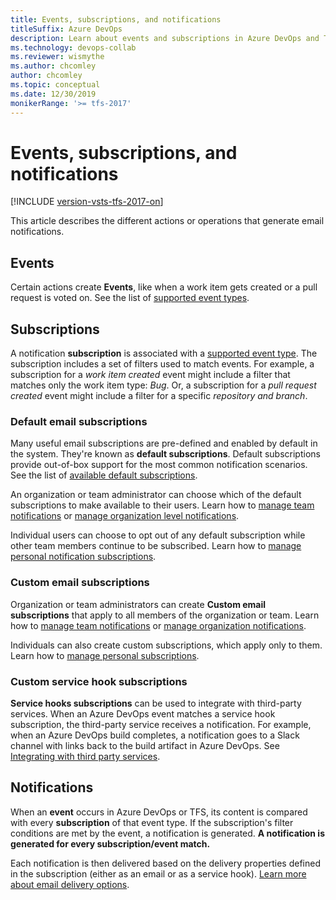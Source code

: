 ```yaml
---
title: Events, subscriptions, and notifications
titleSuffix: Azure DevOps 
description: Learn about events and subscriptions in Azure DevOps and Team Foundation Server (TFS), and how they're used to create notifications to users.
ms.technology: devops-collab
ms.reviewer: wismythe
ms.author: chcomley
author: chcomley
ms.topic: conceptual
ms.date: 12/30/2019
monikerRange: '>= tfs-2017'
---
```


# Events, subscriptions, and notifications

[!INCLUDE [version-vsts-tfs-2017-on](../includes/version-tfs-2017-through-vsts.md)]

This article describes the different actions or operations that generate email notifications. 

## Events

Certain actions create **Events**, like when a work item gets created or a pull request is voted on. See the list of [supported event types](oob-supported-event-types.md).

## Subscriptions

A notification **subscription** is associated with a [supported event type](oob-supported-event-types.md). The subscription includes a set of filters used to match events. For example, a subscription for a _work item created_ event might include a filter that matches only the work item type: _Bug_. Or, a subscription for a _pull request created_ event might include a filter for a specific _repository and branch_.

### Default email subscriptions

Many useful email subscriptions are pre-defined and enabled by default in the system. They're known as **default subscriptions**. Default subscriptions provide out-of-box support for the most common notification scenarios. See the list of [available default subscriptions](oob-built-in-notifications.md).

An organization or team administrator can choose which of the default subscriptions to make available to their users. Learn how to [manage team notifications](manage-team-group-notifications.md) or [manage organization level notifications](manage-organization-notifications.md).

Individual users can choose to opt out of any default subscription while other team members continue to be subscribed. Learn how to [manage personal notification subscriptions](manage-your-personal-notifications.md).

### Custom email subscriptions

Organization or team administrators can create **Custom email subscriptions** that apply to all members of the organization or team. Learn how to [manage team notifications](./manage-team-group-notifications.md) or [manage organization notifications](manage-organization-notifications.md).

Individuals can also create custom subscriptions, which apply only to them. Learn how to [manage personal subscriptions](manage-your-personal-notifications.md).

### Custom service hook subscriptions

**Service hooks subscriptions** can be used to integrate with third-party services. When an Azure DevOps event matches a service hook subscription, the third-party service receives a notification. For example, when an Azure DevOps build completes, a notification goes to a Slack channel with links back to the build artifact in Azure DevOps. See [Integrating with third party services](integrate-third-party-services.md).

## Notifications

When an **event** occurs in Azure DevOps or TFS, its content is compared with every **subscription** of that event type. If the subscription's filter conditions are met by the event, a notification is generated. **A notification is generated for every subscription/event match.**

Each notification is then delivered based on the delivery properties defined in the subscription (either as an email or as a service hook). [Learn more about email delivery options](concepts-email-recipients.md).